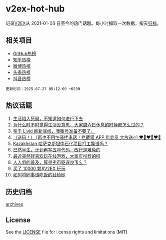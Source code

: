 # v2ex-hot-hub

 记录[V2EX](https://www.v2ex.com/)从 2021-01-06 日至今的热门话题。每小时抓取一次数据，按天[归档](archives)。
 
 ## 相关项目

- [GitHub热榜](https://github.com/lonnyzhang423/github-hot-hub)
- [知乎热榜](https://github.com/lonnyzhang423/zhihu-hot-hub)
- [微博热榜](https://github.com/lonnyzhang423/weibo-hot-hub)
- [头条热榜](https://github.com/lonnyzhang423/toutiao-hot-hub)
- [抖音热榜](https://github.com/lonnyzhang423/douyin-hot-hub)


 `更新时间：2025-07-27 05:12:00 +0800`

## 热议话题

1. [生活陷入死局，不知道如何进行下去](https://www.v2ex.com/t/1147813)
1. [为什么时不时觉得生活没意思，大家周六日休息的时候都怎么过的？](https://www.v2ex.com/t/1147808)
1. [鉴于 Livid 刷新底线，我账号准备不要了。](https://www.v2ex.com/t/1147836)
1. [（送码！） [再也不用怕骚扰电话！拦截猫 APP 年会员 大放送🔥] ❤️‍🔥❤️‍🔥❤️‍🔥](https://www.v2ex.com/t/1147832)
1. [Kazakhstan 哈萨克斯坦中石化项目打工靠谱吗？](https://www.v2ex.com/t/1147811)
1. [已然半生，计划再写五年代码，改行是难免的](https://www.v2ex.com/t/1147807)
1. [最近突然好喜欢玩在线游戏，大家有推荐的吗](https://www.v2ex.com/t/1147810)
1. [人人剪的普及，算是劣币驱逐良币么？](https://www.v2ex.com/t/1147822)
1. [买了 10000 颗$V2EX 玩玩](https://www.v2ex.com/t/1147830)
1. [如何将同事请吃饭的钱给她](https://www.v2ex.com/t/1147799)

## 历史归档

[archives](archives)

## License

See the [LICENSE](LICENSE) file for license rights and limitations (MIT).
